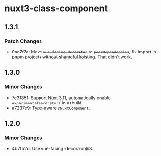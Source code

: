 # nuxt3-class-component

## 1.3.1

### Patch Changes

- 0aa7f7c: ~~Move `vue-facing-decorator` to `peerDependencies`, fix import in pnpm projects without shameful hoisting.~~ That didn't work.

## 1.3.0

### Minor Changes

- 7c31851: Support Nuxt 3.11, automatically enable `experimentalDecorators` in esbuild.
- a7237e9: Type-aware `@NuxtComponent`.

## 1.2.0

### Minor Changes

- 4b7fb2d: Use vue-facing-decorator@3.
